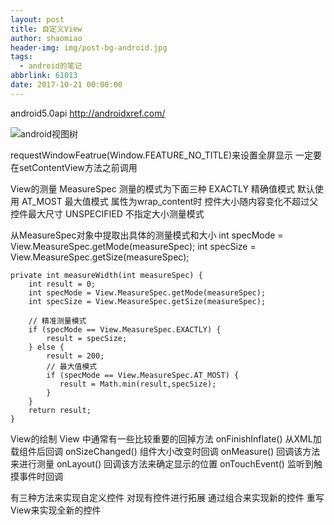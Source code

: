 ```yaml
---
layout: post
title: 自定义View
author: shaomiao
header-img: img/post-bg-android.jpg
tags:
  - android的笔记
abbrlink: 61013
date: 2017-10-21 00:00:00
---
```

android5.0api
http://androidxref.com/

![android视图树](http://upload-images.jianshu.io/upload_images/2590671-64926b25d28016e8.PNG?imageMogr2/auto-orient/strip%7CimageView2/2/w/1240)

requestWindowFeatrue(Window.FEATURE_NO_TITLE)来设置全屏显示
一定要在setContentView方法之前调用

View的测量
MeasureSpec
测量的模式为下面三种
EXACTLY
精确值模式 默认使用
AT_MOST 
最大值模式 属性为wrap_content时 控件大小随内容变化不超过父控件最大尺寸
UNSPECIFIED
不指定大小测量模式

从MeasureSpec对象中提取出具体的测量模式和大小
	int specMode = View.MeasureSpec.getMode(measureSpec);
	int specSize = View.MeasureSpec.getSize(measureSpec);

	private int measureWidth(int measureSpec) {
		int result = 0;
		int specMode = View.MeasureSpec.getMode(measureSpec);
		int specSize = View.MeasureSpec.getSize(measureSpec);
		
		// 精准测量模式
		if (specMode == View.MeasureSpec.EXACTLY) {
			result = specSize;
		} else {
			result = 200;
			// 最大值模式
			if (specMode == View.MeasureSpec.AT_MOST) {
			   result = Math.min(result,specSize); 
			}
		}
		return result;
	}

View的绘制
View 中通常有一些比较重要的回掉方法
onFinishInflate() 从XML加载组件后回调
onSizeChanged() 组件大小改变时回调
onMeasure() 回调该方法来进行测量
onLayout() 回调该方法来确定显示的位置
onTouchEvent() 监听到触摸事件时回调

有三种方法来实现自定义控件
对现有控件进行拓展
通过组合来实现新的控件
重写View来实现全新的控件
